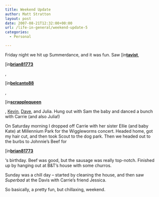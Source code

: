```yaml
---
title: Weekend Update
author: Matt Stratton
layout: post
date: 2007-08-21T12:32:00+00:00
url: /life-in-general/weekend-update-5
categories:
  - Personal

---
```

Friday night we hit up Summerdance, and it was fun. Saw [<img width="17" height="17" src="https://stat.livejournal.com/img/userinfo.gif" alt="[info]" style="border:0 none;vertical-align:bottom;" />][1][**tavist**][2], 

<div class="ljuser">
  <a href="https://brian81773.livejournal.com/profile"><img width="17" height="17" src="https://stat.livejournal.com/img/userinfo.gif" alt="[info]" style="border:0 none;vertical-align:bottom;" /></a><a href="https://brian81773.livejournal.com/"><b>brian81773</b></a>
</div>

, 

<div class="ljuser">
  <a href="https://belcanto88.livejournal.com/profile"><img width="17" height="17" src="https://stat.livejournal.com/img/userinfo.gif" alt="[info]" style="border:0 none;vertical-align:bottom;" /></a><a href="https://belcanto88.livejournal.com/"><b>belcanto88</b></a>
</div>

, 

<div class="ljuser">
  <a href="https://scrapplequeen.livejournal.com/profile"><img width="17" height="17" src="https://stat.livejournal.com/img/userinfo.gif" alt="[info]" style="border:0 none;vertical-align:bottom;" /></a><a href="https://scrapplequeen.livejournal.com/"><b>scrapplequeen</b></a>
</div>

, [Kevin][3], [Dave][4], and Julia. Hung out with Sam the baby and danced a bunch with Carrie (and also Julia!) 

On Saturday morning I dropped off Carrie with her sister Ellie (and baby Kate) at Millennium Park for the Wiggleworms concert. Headed home, got my hair cut, and then took Scout to the dog park. Then we headed out to the burbs to Johnnie&#8217;s Beef for 

<div class="ljuser">
  <a href="https://brian81773.livejournal.com/profile"><img width="17" height="17" src="https://stat.livejournal.com/img/userinfo.gif" alt="[info]" style="border:0 none;vertical-align:bottom;" /></a><a href="https://brian81773.livejournal.com/"><b>brian81773</b></a>
</div>

&#8216;s birthday. Beef was good, but the sausage was really top-notch. Finished up by hanging out at B&T&#8217;s house with some churros.

Sunday was a chill day &#8211; started by cleaning the house, and then saw _Superbad_ at the Davis with Carrie&#8217;s friend Jessica. 

So basically, a pretty fun, but chillaxing, weekend.

 [1]: https://tavist.livejournal.com/profile
 [2]: https://tavist.livejournal.com/
 [3]: https://www.kevinkmp.com
 [4]: https://www.lifeaslippy.com/blog